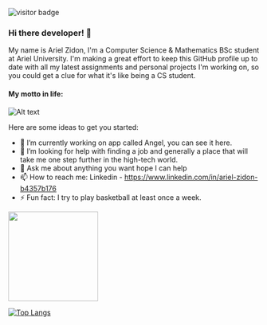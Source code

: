  ![visitor badge](https://visitor-badge.glitch.me/badge?page_id=ArielZidon)

### Hi there developer! 👋

My name is Ariel Zidon, I'm a Computer Science & Mathematics BSc student at Ariel University. I'm making a great effort to keep this GitHub profile up to date with all my latest assignments and personal projects I'm working on, so you could get a clue for what it's like being a CS student.
#### My motto in life:
![Alt text](https://media.giphy.com/media/OVtqvymKkkcTu/giphy.gif)

Here are some ideas to get you started:

- 🔭 I’m currently working on app called Angel, you can see it here.
- 🤔 I’m looking for help with finding a job and generally a place that will take me one step further in the high-tech world.
- 💬 Ask me about anything you want hope I can help
- 📫 How to reach me: Linkedin - https://www.linkedin.com/in/ariel-zidon-b4357b176
- ⚡ Fun fact: I try to play basketball at least once a week.

 <img height="180em" src="https://github-readme-stats.vercel.app/api?username=ArielZidon&show_icons=true&hide_border=true&&count_private=true&include_all_commits=true" />
 
 [![Top Langs](https://github-readme-stats.vercel.app/api/top-langs/?username=ArielZidon)](https://github.com/anuraghazra/github-readme-stats)
